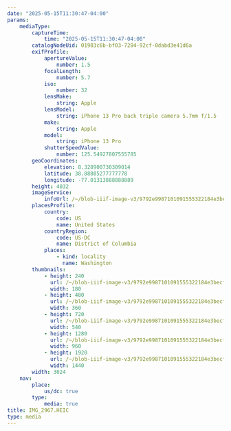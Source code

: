 ```yaml
---
date: "2025-05-15T11:30:47-04:00"
params:
    mediaType:
        captureTime:
            time: "2025-05-15T11:30:47-04:00"
        catalogNodeUid: 01983c6b-bf03-7284-92cf-0dabd3e41d6a
        exifProfile:
            apertureValue:
                number: 1.5
            focalLength:
                number: 5.7
            iso:
                number: 32
            lensMake:
                string: Apple
            lensModel:
                string: iPhone 13 Pro back triple camera 5.7mm f/1.5
            make:
                string: Apple
            model:
                string: iPhone 13 Pro
            shutterSpeedValue:
                number: 125.54927807555785
        geoCoordinates:
            elevation: 8.328900730309014
            latitude: 38.88805277777778
            longitude: -77.01313888888889
        height: 4032
        imageService:
            infoUrl: /~/blob-iiif-image-v3/9792e9987101091555322184e3becfcacd010a4fefd991893024d458f49c4a15/info.json
        placesProfile:
            country:
                code: US
                name: United States
            countryRegion:
                code: US-DC
                name: District of Columbia
            places:
                - kind: locality
                  name: Washington
        thumbnails:
            - height: 240
              url: /~/blob-iiif-image-v3/9792e9987101091555322184e3becfcacd010a4fefd991893024d458f49c4a15/full/180%2C240/0/default.jpg
              width: 180
            - height: 480
              url: /~/blob-iiif-image-v3/9792e9987101091555322184e3becfcacd010a4fefd991893024d458f49c4a15/full/360%2C480/0/default.jpg
              width: 360
            - height: 720
              url: /~/blob-iiif-image-v3/9792e9987101091555322184e3becfcacd010a4fefd991893024d458f49c4a15/full/540%2C720/0/default.jpg
              width: 540
            - height: 1280
              url: /~/blob-iiif-image-v3/9792e9987101091555322184e3becfcacd010a4fefd991893024d458f49c4a15/full/960%2C1280/0/default.jpg
              width: 960
            - height: 1920
              url: /~/blob-iiif-image-v3/9792e9987101091555322184e3becfcacd010a4fefd991893024d458f49c4a15/full/1440%2C1920/0/default.jpg
              width: 1440
        width: 3024
    nav:
        place:
            us/dc: true
        type:
            media: true
title: IMG_2967.HEIC
type: media
---
```

